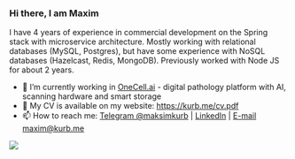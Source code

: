 ### Hi there, I am Maxim

I have 4 years of experience in commercial development on the Spring stack with microservice architecture. Mostly working with relational databases (MySQL, Postgres), but have some experience with NoSQL databases (Hazelcast, Redis, MongoDB). Previously worked with Node JS for about 2 years.


- 🔭 I’m currently working in [OneCell.ai](https://onecell.ai/en) - digital pathology platform with AI, scanning hardware and smart storage
- 📄 My CV is available on my website: https://kurb.me/cv.pdf
- 📫 How to reach me: [Telegram @maksimkurb](https://t.me/maksimkurb) | [LinkedIn](https://www.linkedin.com/in/maxim-kurbatov/) | [E-mail maxim@kurb.me](mailto:maxim@kurb.me)

![](https://hit.yhype.me/github/profile?user_id=1351924)
<!--
**maksimkurb/maksimkurb** is a ✨ _special_ ✨ repository because its `README.md` (this file) appears on your GitHub profile.

Here are some ideas to get you started:

- 🔭 I’m currently working on ...
- 🌱 I’m currently learning ...
- 👯 I’m looking to collaborate on ...
- 🤔 I’m looking for help with ...
- 💬 Ask me about ...
- 📫 How to reach me: ...
- 😄 Pronouns: ...
- ⚡ Fun fact: ...
-->
